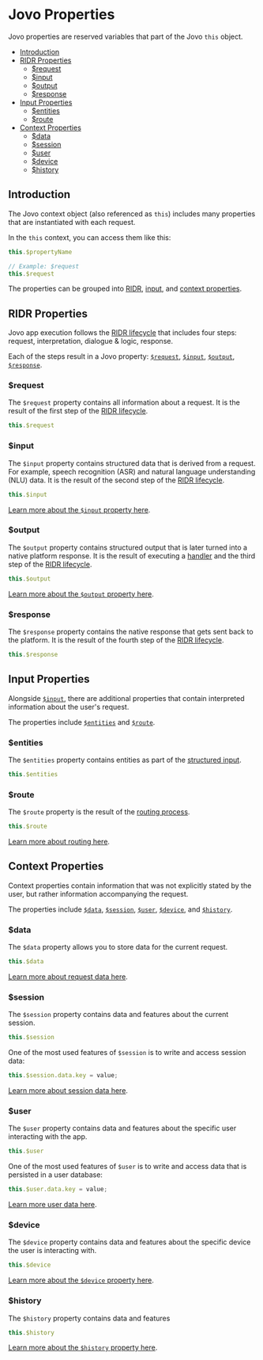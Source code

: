 # Jovo Properties

Jovo properties are reserved variables that part of the Jovo `this` object.

- [Introduction](#introduction)
- [RIDR Properties](#ridr-properties)
  - [$request](#request)
  - [$input](#input)
  - [$output](#output)
  - [$response](#response)
- [Input Properties](#input-properties)
  - [$entities](#entities)
  - [$route](#route)
- [Context Properties](#context-properties)
  - [$data](#data)
  - [$session](#session)
  - [$user](#user)
  - [$device](#device)
  - [$history](#history)

## Introduction

The Jovo context object (also referenced as `this`) includes many properties that are instantiated with each request.

In the `this` context, you can access them like this:

```typescript
this.$propertyName

// Example: $request
this.$request
```

The properties can be grouped into [RIDR](#ridr-properties), [input](#input), and [context properties](#context-properties).

## RIDR Properties

Jovo app execution follows the [RIDR lifecycle](./ridr-lifecycle.md) that includes four steps: request, interpretation, dialogue & logic, response.

Each of the steps result in a Jovo property: [`$request`](#request), [`$input`](#input), [`$output`](#output), [`$response`](#response).

### $request

The `$request` property contains all information about a request. It is the result of the first step of the [RIDR lifecycle](./ridr-lifecycle.md).

```typescript
this.$request
```

### $input

The `$input` property contains structured data that is derived from a request. For example, speech recognition (ASR) and natural language understanding (NLU) data. It is the result of the second step of the [RIDR lifecycle](./ridr-lifecycle.md).

```typescript
this.$input
```

[Learn more about the `$input` property here](./input.md).

### $output

The `$output` property contains structured output that is later turned into a native platform response. It is the result of executing a [handler](./handlers.md) and the third step of the [RIDR lifecycle](./ridr-lifecycle.md).

```typescript
this.$output
```

[Learn more about the `$output` property here](./output.md).


### $response

The `$response` property contains the native response that gets sent back to the platform. It is the result of the fourth step of the [RIDR lifecycle](./ridr-lifecycle.md).

```typescript
this.$response
```

## Input Properties

Alongside [`$input`](#input), there are additional properties that contain interpreted information about the user's request.

The properties include [`$entities`](#entities) and [`$route`](#route).

### $entities

The `$entities` property contains entities as part of the [structured input](#input).

```typescript
this.$entities
```

### $route

The `$route` property is the result of the [routing process](./routing.md).

```typescript
this.$route
```

[Learn more about routing here](./routing.md).

## Context Properties

Context properties contain information that was not explicitly stated by the user, but rather information accompanying the request.

The properties include [`$data`](#data), [`$session`](#session), [`$user`](#user), [`$device`](#device), and [`$history`](#history).

### $data

The `$data` property allows you to store data for the current request.

```typescript
this.$data
```

[Learn more about request data here](./data.md#request-data).

### $session

The `$session` property contains data and features about the current session.

```typescript
this.$session
```

One of the most used features of `$session` is to write and access session data:

```typescript
this.$session.data.key = value;
```

[Learn more about session data here](./data.md#session-data).


### $user

The `$user` property contains data and features about the specific user interacting with the app.

```typescript
this.$user
```

One of the most used features of `$user` is to write and access data that is persisted in a user database:

```typescript
this.$user.data.key = value;
```

[Learn more user data here](./data.md#user-data).

### $device

The `$device` property contains data and features about the specific device the user is interacting with.

```typescript
this.$device
```

[Learn more about the `$device` property here](./device.md).


### $history

The `$history` property contains data and features 

```typescript
this.$history
```

[Learn more about the `$history` property here](./data.md#history).


